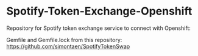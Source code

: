 # Spotify-Token-Exchange-Openshift
Repository for Spotify token exchange service to connect with Openshift:


Gemfile and Gemfile.lock from this repository:
https://github.com/simontaen/SpotifyTokenSwap
